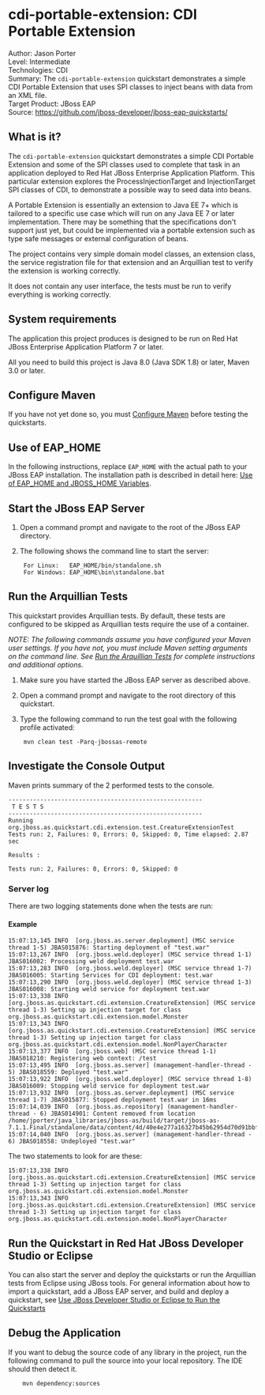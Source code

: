 cdi-portable-extension: CDI Portable Extension 
======================================================
Author: Jason Porter  
Level: Intermediate  
Technologies: CDI  
Summary: The `cdi-portable-extension` quickstart demonstrates a simple CDI Portable Extension that uses SPI classes to inject beans with data from an XML file.  
Target Product: JBoss EAP  
Source: <https://github.com/jboss-developer/jboss-eap-quickstarts/>  

What is it?
-----------

The `cdi-portable-extension` quickstart demonstrates a simple CDI Portable Extension and some of the SPI classes used
to complete that task in an application deployed to Red Hat JBoss Enterprise Application Platform. 
This particular extension explores the ProcessInjectionTarget and 
InjectionTarget SPI classes of CDI, to demonstrate a possible way to seed data into beans.

A Portable Extension is essentially an extension to Java EE 7+ which is tailored to a specific
use case which will run on any Java EE 7 or later implementation. There may be something that the
specifications don't support just yet, but could be implemented via a portable extension such as
type safe messages or external configuration of beans.

The project contains very simple domain model classes, an extension class, the service registration file
for that extension and an Arquillian test to verify the extension is working correctly.

It does not contain any user interface, the tests must be run to verify everything is working
correctly.

System requirements
-------------------

The application this project produces is designed to be run on Red Hat JBoss Enterprise Application Platform 7 or later.

All you need to build this project is Java 8.0 (Java SDK 1.8) or later, Maven 3.0 or later.


Configure Maven
---------------

If you have not yet done so, you must [Configure Maven](https://github.com/jboss-developer/jboss-developer-shared-resources/blob/master/guides/CONFIGURE_MAVEN.md#configure-maven-to-build-and-deploy-the-quickstarts) before testing the quickstarts.


Use of EAP_HOME
---------------

In the following instructions, replace `EAP_HOME` with the actual path to your JBoss EAP installation. The installation path is described in detail here: [Use of EAP_HOME and JBOSS_HOME Variables](https://github.com/jboss-developer/jboss-developer-shared-resources/blob/master/guides/USE_OF_EAP_HOME.md#use-of-eap_home-and-jboss_home-variables).


Start the JBoss EAP Server
-------------------------

1. Open a command prompt and navigate to the root of the JBoss EAP directory.
2. The following shows the command line to start the server:

        For Linux:   EAP_HOME/bin/standalone.sh
        For Windows: EAP_HOME\bin\standalone.bat


Run the Arquillian Tests
-------------------------

This quickstart provides Arquillian tests. By default, these tests are configured to be skipped as Arquillian tests require the use of a container.

_NOTE: The following commands assume you have configured your Maven user settings. If you have not, you must include Maven setting arguments on the command line. See [Run the Arquillian Tests](https://github.com/jboss-developer/jboss-developer-shared-resources/blob/master/guides/RUN_ARQUILLIAN_TESTS.md#run-the-arquillian-tests) for complete instructions and additional options._

1. Make sure you have started the JBoss EAP server as described above.
2. Open a command prompt and navigate to the root directory of this quickstart.
3. Type the following command to run the test goal with the following profile activated:

        mvn clean test -Parq-jbossas-remote


Investigate the Console Output
----------------------------

Maven prints summary of the 2 performed tests to the console.

    -------------------------------------------------------
     T E S T S
    -------------------------------------------------------
    Running org.jboss.as.quickstart.cdi.extension.test.CreatureExtensionTest
    Tests run: 2, Failures: 0, Errors: 0, Skipped: 0, Time elapsed: 2.87 sec

    Results :

    Tests run: 2, Failures: 0, Errors: 0, Skipped: 0


### Server log

There are two logging statements done when the tests are run:

#### Example

    15:07:13,145 INFO  [org.jboss.as.server.deployment] (MSC service thread 1-5) JBAS015876: Starting deployment of "test.war"
    15:07:13,267 INFO  [org.jboss.weld.deployer] (MSC service thread 1-1) JBAS016002: Processing weld deployment test.war
    15:07:13,283 INFO  [org.jboss.weld.deployer] (MSC service thread 1-7) JBAS016005: Starting Services for CDI deployment: test.war
    15:07:13,290 INFO  [org.jboss.weld.deployer] (MSC service thread 1-3) JBAS016008: Starting weld service for deployment test.war
    15:07:13,338 INFO  [org.jboss.as.quickstart.cdi.extension.CreatureExtension] (MSC service thread 1-3) Setting up injection target for class org.jboss.as.quickstart.cdi.extension.model.Monster
    15:07:13,343 INFO  [org.jboss.as.quickstart.cdi.extension.CreatureExtension] (MSC service thread 1-3) Setting up injection target for class org.jboss.as.quickstart.cdi.extension.model.NonPlayerCharacter
    15:07:13,377 INFO  [org.jboss.web] (MSC service thread 1-1) JBAS018210: Registering web context: /test
    15:07:13,495 INFO  [org.jboss.as.server] (management-handler-thread - 5) JBAS018559: Deployed "test.war"
    15:07:13,922 INFO  [org.jboss.weld.deployer] (MSC service thread 1-8) JBAS016009: Stopping weld service for deployment test.war
    15:07:13,932 INFO  [org.jboss.as.server.deployment] (MSC service thread 1-7) JBAS015877: Stopped deployment test.war in 16ms
    15:07:14,039 INFO  [org.jboss.as.repository] (management-handler-thread - 6) JBAS014901: Content removed from location /home/jporter/java_libraries/jboss-as/build/target/jboss-as-7.1.1.Final/standalone/data/content/4d/40e4e277a16327b45b62954d70d91bbf3fcf42/content
    15:07:14,040 INFO  [org.jboss.as.server] (management-handler-thread - 6) JBAS018558: Undeployed "test.war"

The two statements to look for are these:

    15:07:13,338 INFO  [org.jboss.as.quickstart.cdi.extension.CreatureExtension] (MSC service thread 1-3) Setting up injection target for class org.jboss.as.quickstart.cdi.extension.model.Monster
    15:07:13,343 INFO  [org.jboss.as.quickstart.cdi.extension.CreatureExtension] (MSC service thread 1-3) Setting up injection target for class org.jboss.as.quickstart.cdi.extension.model.NonPlayerCharacter

Run the Quickstart in Red Hat JBoss Developer Studio or Eclipse
-------------------------------------
You can also start the server and deploy the quickstarts or run the Arquillian tests from Eclipse using JBoss tools. For general information about how to import a quickstart, add a JBoss EAP server, and build and deploy a quickstart, see [Use JBoss Developer Studio or Eclipse to Run the Quickstarts](https://github.com/jboss-developer/jboss-developer-shared-resources/blob/master/guides/USE_JBDS.md#use-jboss-developer-studio-or-eclipse-to-run-the-quickstarts)


Debug the Application
------------------------------------

If you want to debug the source code of any library in the project, run the following command to pull the source into your local repository. The IDE should then detect it.

        mvn dependency:sources

